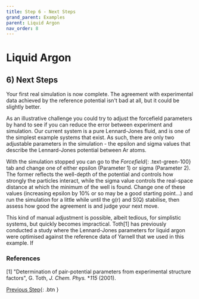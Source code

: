 ```yaml
---
title: Step 6 - Next Steps
grand_parent: Examples
parent: Liquid Argon
nav_order: 8
---
```

# Liquid Argon

## 6) Next Steps

Your first real simulation is now complete. The agreement with experimental data achieved by the reference potential isn't bad at all, but it could be slightly better.

As an illustrative challenge you could try to adjust the forcefield parameters by hand to see if you can reduce the error between experiment and simulation. Our current system is a pure Lennard-Jones fluid, and is one of the simplest example systems that exist. As such, there are only two adjustable parameters in the simulation - the epsilon and sigma values that describe the Lennard-Jones potential between Ar atoms.

With the simulation stopped you can go to the _Forcefield_{: .text-green-100} tab and change one of either epsilon (Parameter 1) or sigma (Parameter 2). The former reflects the well-depth of the potential and controls how strongly the particles interact, while the sigma value controls the real-space distance at which the minimum of the well is found. Change one of these values (increasing epsilon by 10% or so may be a good starting point...) and run the simulation for a little while until the g(r) and S(Q) stabilise, then assess how good the agreement is and judge your next move.

This kind of manual adjustment is possible, albeit tedious, for simplistic systems, but quickly becomes impractical. Toth[1] has previously conducted a study where the Lennard-Jones parameters for liquid argon were optimised against the reference data of Yarnell that we used in this example. If

### References
[1] "Determination of pair-potential parameters from experimental structure factors", G. Toth, _J. Chem. Phys._ **115* (2001).

[Previous Step](step5.md){: .btn }
